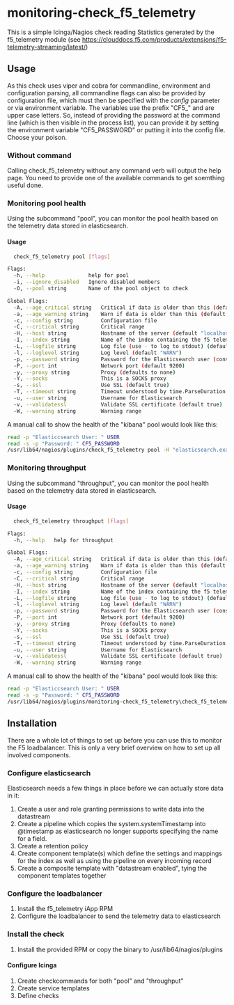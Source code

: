 # monitoring-check_f5_telemetry

This is a simple Icinga/Nagios check reading Statistics generated by the f5_telemetry module
(see <https://clouddocs.f5.com/products/extensions/f5-telemetry-streaming/latest/>)

## Usage

As this check uses viper and cobra for commandline, environment and configuration parsing, all commandline flags can also be provided by configuration file, which must then be specified with the *config* parameter or via environment variable. The variables use the prefix "CF5_" and are upper case letters. So, instead of providing the password at the command line (which is then visible in the process list), you can provide it by setting the environment variable "CF5_PASSWORD" or putting it into the config file. Choose your poison.

### Without command

Calling check_f5_telemetry without any command verb will output the help page. You need to provide one of the available commands to get soemthing useful done.

### Monitoring pool health

Using the subcommand "pool", you can monitor the pool health based on the telemetry data stored in elasticsearch.

#### Usage

```bash
  check_f5_telemetry pool [flags]

Flags:
  -h, --help              help for pool
  -i, --ignore_disabled   Ignore disabled members
  -O, --pool string       Name of the pool object to check

Global Flags:
  -A, --age_critical string   Critical if data is older than this (default "15m")
  -a, --age_warning string    Warn if data is older than this (default "5m")
  -c, --config string         Configuration file
  -C, --critical string       Critical range
  -H, --host string           Hostname of the server (default "localhost")
  -I, --index string          Name of the index containing the f5 telemetry data (default "f5_telemetry")
  -L, --logfile string        Log file (use - to log to stdout) (default "/var/log/icinga2/check_f5_telemetry.log")
  -l, --loglevel string       Log level (default "WARN")
  -p, --password string       Password for the Elasticsearch user (consider using the env variable CLE_PASSWORD instead of passing it via commandline)
  -P, --port int              Network port (default 9200)
  -y, --proxy string          Proxy (defaults to none)
  -Y, --socks                 This is a SOCKS proxy
  -s, --ssl                   Use SSL (default true)
  -T, --timeout string        Timeout understood by time.ParseDuration (default "2m")
  -u, --user string           Username for Elasticsearch
  -v, --validatessl           Validate SSL certificate (default true)
  -W, --warning string        Warning range
```

A manual call to show the health of the "kibana" pool would look like this:

```bash
read -p "Elasticcsearch User: " USER
read -s -p "Password: " CF5_PASSWORD
/usr/lib64/nagios/plugins/check_f5_telemetry pool -H "elasticsearch.example.com" -u "$USER" -O "/Common/elasticsearch-pool" -W 1 -C 2 -a 5m -A 15m
```

### Monitoring throughput
                           
Using the subcommand "throughput", you can monitor the pool health based on the telemetry data stored in elasticsearch.

#### Usage

```bash
  check_f5_telemetry throughput [flags]

Flags:
  -h, --help   help for throughput

Global Flags:
  -A, --age_critical string   Critical if data is older than this (default "15m")
  -a, --age_warning string    Warn if data is older than this (default "5m")
  -c, --config string         Configuration file
  -C, --critical string       Critical range
  -H, --host string           Hostname of the server (default "localhost")
  -I, --index string          Name of the index containing the f5 telemetry data (default "f5_telemetry")
  -L, --logfile string        Log file (use - to log to stdout) (default "/var/log/icinga2/check_f5_telemetry.log")
  -l, --loglevel string       Log level (default "WARN")
  -p, --password string       Password for the Elasticsearch user (consider using the env variable CLE_PASSWORD instead of passing it via commandline)
  -P, --port int              Network port (default 9200)
  -y, --proxy string          Proxy (defaults to none)
  -Y, --socks                 This is a SOCKS proxy
  -s, --ssl                   Use SSL (default true)
  -T, --timeout string        Timeout understood by time.ParseDuration (default "2m")
  -u, --user string           Username for Elasticsearch
  -v, --validatessl           Validate SSL certificate (default true)
  -W, --warning string        Warning range
```

A manual call to show the health of the "kibana" pool would look like this:

```bash
read -p "Elasticcsearch User: " USER
read -s -p "Password: " CF5_PASSWORD
/usr/lib64/nagios/plugins/monitoring-check_f5_telemetry\check_f5_telemetry>check_f5_telemetry throughput  -H "elasticsearch.example.com" -u "$USER" -W 20.000.000 -C 24.000.000 -a 5m -A 15m
```

## Installation

There are a whole lot of things to set up before you can use this to monitor the F5 loadbalancer. This is only a very brief overview on how to set up all involved components.

### Configure elasticsearch

Elasticsearch needs a few things in place before we can actually store data in it:

1. Create a user and role granting permissions to write data into the datastream
2. Create a pipeline which copies the system.systemTimestamp into @timestamp as elasticsearch no longer supports specifying the name for a
   field.
3. Create a retention policy
4. Create component template(s) which define the settings and mappings for the index as well as using the pipeline on every incoming record
5. Create a composite template with "datastream enabled", tying the component templates together

### Configure the loadbalancer

1. Install the f5_telemetry iApp RPM
2. Configure the loadbalancer to send the telemetry data to elasticsearch

### Install the check

1. Install the provided RPM or copy the binary to /usr/lib64/nagios/plugins

#### Configure Icinga

1. Create checkcommands for both "pool" and "throughput"
2. Create service templates
3. Define checks
